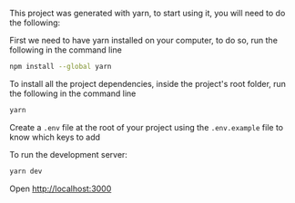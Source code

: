 This project was generated with yarn, to start using it, you will need to do the following:

First we need to have yarn installed on your computer, to do so, run the following in the command line
```bash
npm install --global yarn
```
To install all the project dependencies, inside the project's root folder, run the following in the command line

```bash
yarn
```

Create a `.env` file at the root of your project using the `.env.example` file to know which keys to add

To run the development server: 

```bash
yarn dev
```

Open [http://localhost:3000](http://localhost:3000)
